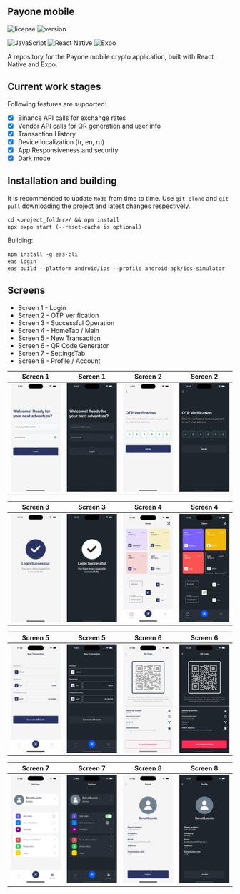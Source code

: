 
## Payone mobile
![license](https://img.shields.io/github/license/N-way1/Payone_mobile)
![version](https://img.shields.io/github/v/release/N-way1/Payone_mobile?display_name=tag)

![JavaScript](https://img.shields.io/badge/javascript-%23323330.svg?style=for-the-badge&logo=javascript&logoColor=%23F7DF1E)
![React Native](https://img.shields.io/badge/react_native-%2320232a.svg?style=for-the-badge&logo=react&logoColor=%2361DAFB)
![Expo](https://img.shields.io/badge/expo-1C1E24?style=for-the-badge&logo=expo&logoColor=#D04A37)

A repository for the Payone mobile crypto application, built with React Native and Expo.
<br>

## Current work stages

Following features are supported:

- [x] Binance API calls for exchange rates
- [x] Vendor API calls for QR generation and user info
- [x] Transaction History
- [x] Device localization (tr, en, ru)
- [x] App Responsiveness and security
- [x] Dark mode

## Installation and building

It is recommended to update ```Node``` from time to time.
Use ```git clone``` and ```git pull``` downloading the project and latest changes respectively.

```
cd <project_folder>/ && npm install
npx expo start (--reset-cache is optional)
```

Building:

```
npm install -g eas-cli
eas login
eas build --platform android/ios --profile android-apk/ios-simulator
```

## Screens

- Screen 1 - Login
- Screen 2 - OTP Verification
- Screen 3 - Successful Operation
- Screen 4 - HomeTab / Main
- Screen 5 - New Transaction 
- Screen 6 - QR Code Generator
- Screen 7 - SettingsTab
- Screen 8 - Profile / Account



| Screen 1                         | Screen 1                       | Screen 2                       | Screen 2                     |
|----------------------------------|--------------------------------|--------------------------------|------------------------------|
| ![](assets/light/login_light.png) | ![](assets/dark/login_dark.png) | ![](assets/light/otp_light.png) | ![](assets/dark/otp_dark.png) |



| Screen 3                            | Screen 3                         | Screen 4                         | Screen 4                      |
|-------------------------------------|----------------------------------|----------------------------------|-------------------------------|
| ![](assets/light/success_light.png)  | ![](assets/dark/success_dark.png) | ![](assets/light/home_light.png)  | ![](assets/dark/home_dark.png) |



| Screen 5                               | Screen 5                             | Screen 6                      | Screen 6                    |
|----------------------------------------|--------------------------------------|-------------------------------|-----------------------------|
| ![](assets/light/transaction_light.png) | ![](assets/dark/transaction_dark.png) | ![](assets/light/qr_light.png) | ![](assets/dark/qr_dark.png) |


| Screen 7                            | Screen 7                          | Screen 8                           | Screen 8                         |
|-------------------------------------|-----------------------------------|------------------------------------|----------------------------------|
| ![](assets/light/settings_light.png) | ![](assets/dark/settings_dark.png) | ![](assets/light/profile_light.png) | ![](assets/dark/profile_dark.png) |
